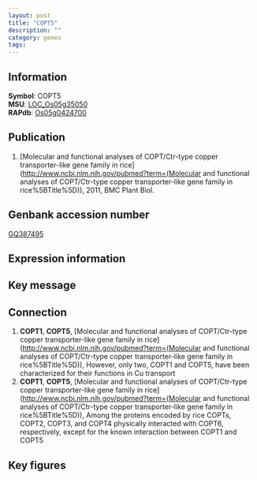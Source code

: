 ```yaml
---
layout: post
title: "COPT5"
description: ""
category: genes
tags: 
---
```


## Information
__Symbol__: COPT5  
__MSU__: [LOC_Os05g35050](http://rice.plantbiology.msu.edu/cgi-bin/ORF_infopage.cgi?orf=LOC_Os05g35050)  
__RAPdb__: [Os05g0424700](http://rapdb.dna.affrc.go.jp/viewer/gbrowse_details/irgsp1?name=Os05g0424700)  

## Publication
1. [Molecular and functional analyses of COPT/Ctr-type copper transporter-like gene family in rice](http://www.ncbi.nlm.nih.gov/pubmed?term=(Molecular and functional analyses of COPT/Ctr-type copper transporter-like gene family in rice%5BTitle%5D)), 2011, BMC Plant Biol.

## Genbank accession number
[GQ387495](http://www.ncbi.nlm.nih.gov/nuccore/GQ387495)

## Expression information

## Key message

## Connection
1. __COPT1__, __COPT5__, [Molecular and functional analyses of COPT/Ctr-type copper transporter-like gene family in rice](http://www.ncbi.nlm.nih.gov/pubmed?term=(Molecular and functional analyses of COPT/Ctr-type copper transporter-like gene family in rice%5BTitle%5D)),  However, only two, COPT1 and COPT5, have been characterized for their functions in Cu transport
2. __COPT1__, __COPT5__, [Molecular and functional analyses of COPT/Ctr-type copper transporter-like gene family in rice](http://www.ncbi.nlm.nih.gov/pubmed?term=(Molecular and functional analyses of COPT/Ctr-type copper transporter-like gene family in rice%5BTitle%5D)),  Among the proteins encoded by rice COPTs, COPT2, COPT3, and COPT4 physically interacted with COPT6, respectively, except for the known interaction between COPT1 and COPT5

## Key figures


